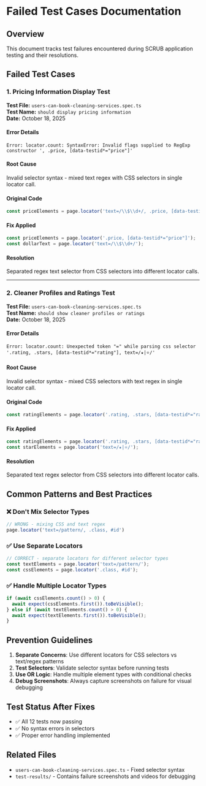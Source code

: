# Failed Test Cases Documentation

## Overview
This document tracks test failures encountered during SCRUB application testing and their resolutions.

## Failed Test Cases

### 1. Pricing Information Display Test
**Test File:** `users-can-book-cleaning-services.spec.ts`  
**Test Name:** `should display pricing information`  
**Date:** October 18, 2025

#### Error Details
```
Error: locator.count: SyntaxError: Invalid flags supplied to RegExp constructor ', .price, [data-testid*="price"]'
```

#### Root Cause
Invalid selector syntax - mixed text regex with CSS selectors in single locator call.

#### Original Code
```typescript
const priceElements = page.locator('text=/\\$\\d+/, .price, [data-testid*="price"]');
```

#### Fix Applied
```typescript
const priceElements = page.locator('.price, [data-testid*="price"]');
const dollarText = page.locator('text=/\\$\\d+/');
```

#### Resolution
Separated regex text selector from CSS selectors into different locator calls.

---

### 2. Cleaner Profiles and Ratings Test
**Test File:** `users-can-book-cleaning-services.spec.ts`  
**Test Name:** `should show cleaner profiles or ratings`  
**Date:** October 18, 2025

#### Error Details
```
Error: locator.count: Unexpected token "=" while parsing css selector '.rating, .stars, [data-testid*="rating"], text=/★|⭐/'
```

#### Root Cause
Invalid selector syntax - mixed CSS selectors with text regex in single locator call.

#### Original Code
```typescript
const ratingElements = page.locator('.rating, .stars, [data-testid*="rating"], text=/★|⭐/');
```

#### Fix Applied
```typescript
const ratingElements = page.locator('.rating, .stars, [data-testid*="rating"]');
const starElements = page.locator('text=/★|⭐/');
```

#### Resolution
Separated text regex selector from CSS selectors into different locator calls.

## Common Patterns and Best Practices

### ❌ Don't Mix Selector Types
```typescript
// WRONG - mixing CSS and text regex
page.locator('text=/pattern/, .class, #id')
```

### ✅ Use Separate Locators
```typescript
// CORRECT - separate locators for different selector types
const textElements = page.locator('text=/pattern/');
const cssElements = page.locator('.class, #id');
```

### ✅ Handle Multiple Locator Types
```typescript
if (await cssElements.count() > 0) {
  await expect(cssElements.first()).toBeVisible();
} else if (await textElements.count() > 0) {
  await expect(textElements.first()).toBeVisible();
}
```

## Prevention Guidelines

1. **Separate Concerns**: Use different locators for CSS selectors vs text/regex patterns
2. **Test Selectors**: Validate selector syntax before running tests
3. **Use OR Logic**: Handle multiple element types with conditional checks
4. **Debug Screenshots**: Always capture screenshots on failure for visual debugging

## Test Status After Fixes
- ✅ All 12 tests now passing
- ✅ No syntax errors in selectors
- ✅ Proper error handling implemented

## Related Files
- `users-can-book-cleaning-services.spec.ts` - Fixed selector syntax
- `test-results/` - Contains failure screenshots and videos for debugging

